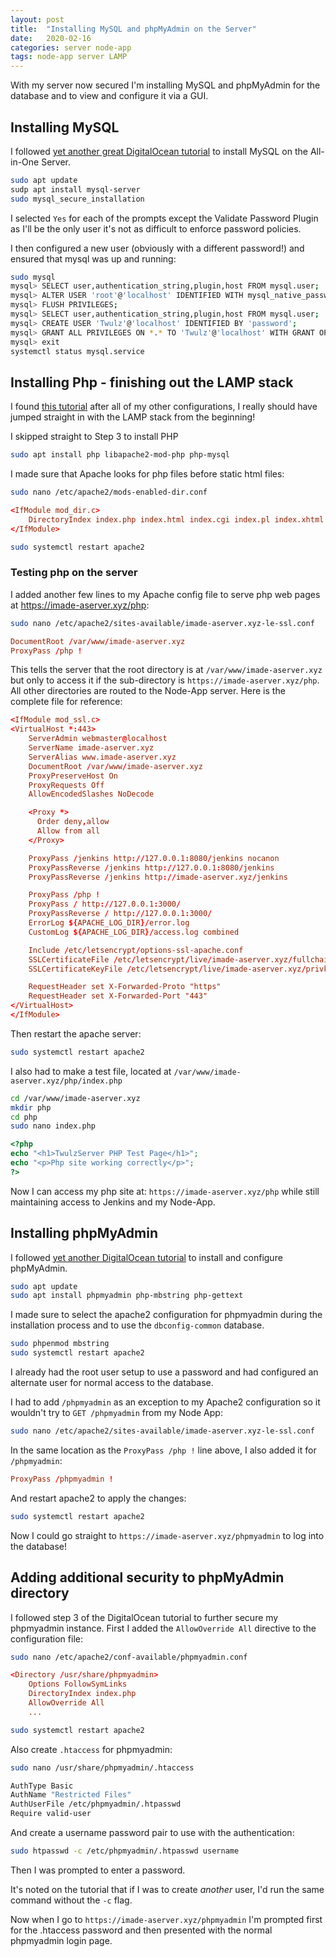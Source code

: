 ```yaml
---
layout: post
title:  "Installing MySQL and phpMyAdmin on the Server"
date:   2020-02-16
categories: server node-app
tags: node-app server LAMP
---
```


With my server now secured I'm installing MySQL and phpMyAdmin for the database and to view and configure it via a GUI.

<!--more-->

## Installing MySQL

I followed [yet another great DigitalOcean tutorial][mysql-tut] to install MySQL on the All-in-One Server. 

```sh
sudo apt update
sudp apt install mysql-server
sudo mysql_secure_installation
```

I selected `Yes` for each of the prompts except the Validate Password Plugin as I'll be the only user it's not as difficult to enforce password policies.

I then configured a new user (obviously with a different password!) and ensured that mysql was up and running:

```sh
sudo mysql
mysql> SELECT user,authentication_string,plugin,host FROM mysql.user;
mysql> ALTER USER 'root'@'localhost' IDENTIFIED WITH mysql_native_password BY 'password';
mysql> FLUSH PRIVILEGES;
mysql> SELECT user,authentication_string,plugin,host FROM mysql.user;
mysql> CREATE USER 'Twulz'@'localhost' IDENTIFIED BY 'password';
mysql> GRANT ALL PRIVILEGES ON *.* TO 'Twulz'@'localhost' WITH GRANT OPTION;
mysql> exit
systemctl status mysql.service
```

## Installing Php - finishing out the LAMP stack

I found [this tutorial][lamp-stack] after all of my other configurations, I really should have jumped straight in with the LAMP stack from the beginning!

I skipped straight to Step 3 to install PHP

```sh
sudo apt install php libapache2-mod-php php-mysql
```

I made sure that Apache looks for php files before static html files:

```sh
sudo nano /etc/apache2/mods-enabled-dir.conf
```

```conf
<IfModule mod_dir.c>
    DirectoryIndex index.php index.html index.cgi index.pl index.xhtml index.htm
</IfModule>
```

```sh
sudo systemctl restart apache2
```

### Testing php on the server

I added another few lines to my Apache config file to serve php web pages at https://imade-aserver.xyz/php:

```sh
sudo nano /etc/apache2/sites-available/imade-aserver.xyz-le-ssl.conf
```

```conf
DocumentRoot /var/www/imade-aserver.xyz
ProxyPass /php !
```

This tells the server that the root directory is at `/var/www/imade-aserver.xyz` but only to access it if the sub-directory is `https://imade-aserver.xyz/php`. All other directories are routed to the Node-App server. Here is the complete file for reference:

```conf
<IfModule mod_ssl.c>
<VirtualHost *:443>
    ServerAdmin webmaster@localhost
    ServerName imade-aserver.xyz
    ServerAlias www.imade-aserver.xyz
    DocumentRoot /var/www/imade-aserver.xyz
    ProxyPreserveHost On
    ProxyRequests Off
    AllowEncodedSlashes NoDecode

    <Proxy *>
      Order deny,allow
      Allow from all
    </Proxy>

    ProxyPass /jenkins http://127.0.0.1:8080/jenkins nocanon
    ProxyPassReverse /jenkins http://127.0.0.1:8080/jenkins
    ProxyPassReverse /jenkins http://imade-aserver.xyz/jenkins

    ProxyPass /php !
    ProxyPass / http://127.0.0.1:3000/
    ProxyPassReverse / http://127.0.0.1:3000/
    ErrorLog ${APACHE_LOG_DIR}/error.log
    CustomLog ${APACHE_LOG_DIR}/access.log combined

    Include /etc/letsencrypt/options-ssl-apache.conf
    SSLCertificateFile /etc/letsencrypt/live/imade-aserver.xyz/fullchain.pem
    SSLCertificateKeyFile /etc/letsencrypt/live/imade-aserver.xyz/privkey.pem

    RequestHeader set X-Forwarded-Proto "https"
    RequestHeader set X-Forwarded-Port "443"
</VirtualHost>
</IfModule>
```

Then restart the apache server:
```sh
sudo systemctl restart apache2
```

I also had to make a test file, located at `/var/www/imade-aserver.xyz/php/index.php`

```sh
cd /var/www/imade-aserver.xyz
mkdir php
cd php
sudo nano index.php
```

```php
<?php
echo "<h1>TwulzServer PHP Test Page</h1>";
echo "<p>Php site working correctly</p>";
?>
```

Now I can access my php site at: `https://imade-aserver.xyz/php` while still maintaining access to Jenkins and my Node-App.

## Installing phpMyAdmin

I followed [yet another DigitalOcean tutorial][php-tut] to install and configure phpMyAdmin.

```sh
sudo apt update
sudo apt install phpmyadmin php-mbstring php-gettext
```

I made sure to select the apache2 configuration for phpmyadmin during the installation process and to use the `dbconfig-common` database.

```sh
sudo phpenmod mbstring
sudo systemctl restart apache2
```

I already had the root user setup to use a password and had configured an alternate user for normal access to the database. 

I had to add `/phpmyadmin` as an exception to my Apache2 configuration so it wouldn't try to `GET /phpmyadmin` from my Node App:

```sh
sudo nano /etc/apache2/sites-available/imade-aserver.xyz-le-ssl.conf
```

In the same location as the `ProxyPass /php !` line above, I also added it for `/phpmyadmin`:

```conf
ProxyPass /phpmyadmin !
```

And restart apache2 to apply the changes:

```sh
sudo systemctl restart apache2
```

Now I could go straight to `https://imade-aserver.xyz/phpmyadmin` to log into the database!

## Adding additional security to phpMyAdmin directory

I followed step 3 of the DigitalOcean tutorial to further secure my phpmyadmin instance. First I added the `AllowOverride All` directive to the configuration file:

```sh
sudo nano /etc/apache2/conf-available/phpmyadmin.conf
```

```conf
<Directory /usr/share/phpmyadmin>
    Options FollowSymLinks
    DirectoryIndex index.php
    AllowOverride All
    ...
```

```sh
sudo systemctl restart apache2
```

Also create `.htaccess` for phpmyadmin:

```sh
sudo nano /usr/share/phpmyadmin/.htaccess
```

```sh
AuthType Basic
AuthName "Restricted Files"
AuthUserFile /etc/phpmyadmin/.htpasswd
Require valid-user
```

And create a username password pair to use with the authentication:

```sh
sudo htpasswd -c /etc/phpmyadmin/.htpasswd username
```

Then I was prompted to enter a password.

It's noted on the tutorial that if I was to create _another_ user, I'd run the same command without the `-c` flag.

Now when I go to `https://imade-aserver.xyz/phpmyadmin` I'm prompted first for the .htaccess password and then presented with the normal phpmyadmin login page.





[mysql-tut]: https://www.digitalocean.com/community/tutorials/how-to-install-mysql-on-ubuntu-18-04
[lamp-stack]: https://www.digitalocean.com/community/tutorials/how-to-install-linux-apache-mysql-php-lamp-stack-ubuntu-18-04
[php-tut]: https://www.digitalocean.com/community/tutorials/how-to-install-and-secure-phpmyadmin-on-ubuntu-18-04